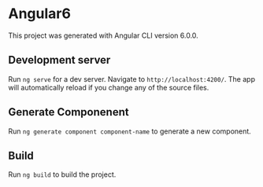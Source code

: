 # Angular6

This project was generated with Angular CLI version 6.0.0.

## Development server

Run `ng serve` for a dev server. Navigate to `http://localhost:4200/`. The app will automatically reload if you change any of the source files.

## Generate Componenent

Run `ng generate component component-name` to generate a new component. 

## Build

Run `ng build` to build the project.

